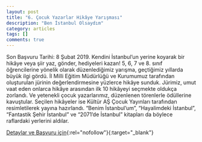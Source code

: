 ```yaml
---
layout: post
title: "6. Çocuk Yazarlar Hikâye Yarışması"
description: "Ben İstanbul Olsaydım"
category: articles
tags: []
comments: true
---
```


Son Başvuru Tarihi: 8 Şubat 2019.
Kendini İstanbul’un yerine koyarak bir hikâye veya şiir yaz, gönder, hediyeleri kazan!
5, 6, 7 ve 8. sınıf öğrencilerine yönelik olarak düzenlediğimiz yarışma, geçtiğimiz yıllarda büyük ilgi gördü. İl Milli Eğitim Müdürlüğü ve Kurumumuz tarafından oluşturulan jürinin değerlendirmesine yüzlerce hikâye sunduk. Jürimiz, umut vaat eden onlarca hikâye arasından ilk 10 hikâyeyi seçmekte oldukça zorlandı. Ve yetenekli çocuk yazarlarımız, düzenlenen törenlerle ödüllerine kavuştular. Seçilen hikâyeler ise Kültür AŞ Çocuk Yayınları tarafından resimletilerek yayına hazırlandı. “Benim İstanbul’um”, “Hayalimdeki İstanbul”, “Fantastik Şehir İstanbul” ve “2071’de İstanbul” kitapları da böylece raflardaki yerlerini aldılar.  

[Detaylar ve Başvuru için](https://www.kultur.istanbul/tr/yarismalar/6-cocuk-yazarlar-hikaye-yarismasi-ben-istanbul-olsaydim-2?utm_source=edebiyatyarismalari.com&utm_medium=affiliate){:rel="nofollow"}{:target="_blank"}